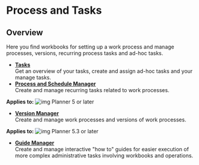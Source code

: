 # Process and Tasks
## Overview
Here you find workbooks for setting up a work process and manage processes, versions, recurring process tasks and ad-hoc tasks.

   - **[Tasks](../../workbooks/process-and-tasks/tasks.md)**<br/>
   Get an overview of your tasks, create and assign ad-hoc tasks and your manage tasks.
   - **[Process and Schedule Manager](../../workbooks/process-and-tasks/process-and-schedule-manager.md)**<br/>
   Create and manage recurring tasks related to work processes.

**Applies to:** ![img](https://profitbasedocs.blob.core.windows.net/icons/yes-icon.png) Planner 5 or later
   - **[Version Manager](../../workbooks/process-and-tasks/version-manager.md)**<br/>
   Create and manage work processes and versions of work processes.

**Applies to:** ![img](https://profitbasedocs.blob.core.windows.net/icons/yes-icon.png) Planner 5.3 or later
   - **[Guide Manager](../../workbooks/process-and-tasks/guide-manager.md)**<br/>
   Create and manage interactive "how to" guides for easier execution of more complex administrative tasks involving workbooks and operations.

